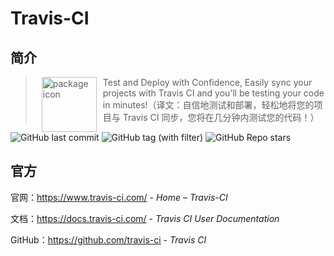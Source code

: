 # Travis-CI

## 简介

> <img src="https://www.travis-ci.com/wp-content/uploads/2022/05/TravisCI-Full-Color.png" alt="package icon" loading="lazy" decoding="async" align="left" width="88" hspace="10" vspace="0" />Test and Deploy with Confidence, Easily sync your projects with Travis CI and you’ll be testing your code in minutes!（译文：自信地测试和部署，轻松地将您的项目与 Travis CI 同步，您将在几分钟内测试您的代码！）

![GitHub last commit](https://badgen.net/github/last-commit/travis-ci/travis-ci?icon=github&color=blue)
![GitHub tag (with filter)](https://img.shields.io/github/v/tag/travis-ci/travis-ci?logo=github&color=blue)
![GitHub Repo stars](https://img.shields.io/github/stars/travis-ci/travis-ci?style=social)

## 官方

官网：https://www.travis-ci.com/ - *Home – Travis-CI*

文档：https://docs.travis-ci.com/ - *Travis CI User Documentation*

GitHub：https://github.com/travis-ci - *Travis CI*
